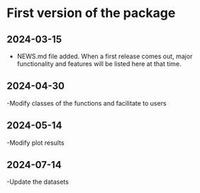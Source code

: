 # First version of the package

## 2024-03-15

- NEWS.md file added. When a first release comes out, major functionality and features will be listed here at that time.

## 2024-04-30
-Modify classes of the functions and facilitate to users

## 2024-05-14
-Modify plot results

## 2024-07-14
-Update the datasets
